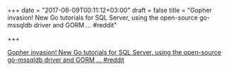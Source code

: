 +++
date = "2017-06-09T00:11:12+03:00"
draft = false
title = "Gopher invasion! New Go tutorials for SQL Server, using the open-source go-mssqldb driver and GORM …  #reddit"

+++

<p><a href="https://t.co/myuYJGTNfx">Gopher invasion! New Go tutorials for SQL Server, using the open-source go-mssqldb driver and GORM …  #reddit</a></p>